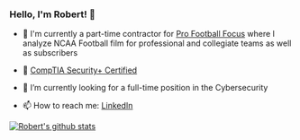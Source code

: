 ### Hello, I'm Robert! 👋

- 🔭 I'm currently a part-time contractor for [Pro Football Focus](https://www.pff.com/) where I analyze NCAA Football film for professional and collegiate teams as well as subscribers

- 🥇 [CompTIA Security+ Certified](https://www.certmetrics.com/comptia/public/verification.aspx?code=405CTM64GRLLFW9Z)

- 🌱 I’m currently looking for a full-time position in the Cybersecurity

- 📫 How to reach me: [LinkedIn](https://www.linkedin.com/in/robertgrusselliv)

[![Robert's github stats](https://github-readme-stats.vercel.app/api?username=robertgrussell&show_icons=true&theme=tokyonight&hide_rank=false)](https://github.com/anuraghazra/github-readme-stats)
